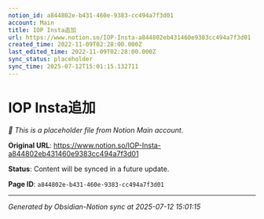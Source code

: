 ```yaml
---
notion_id: a844802e-b431-460e-9383-cc494a7f3d01
account: Main
title: IOP Insta追加
url: https://www.notion.so/IOP-Insta-a844802eb431460e9383cc494a7f3d01
created_time: 2022-11-09T02:28:00.000Z
last_edited_time: 2022-11-09T02:28:00.000Z
sync_status: placeholder
sync_time: 2025-07-12T15:01:15.132711
---
```


# IOP Insta追加

*🔄 This is a placeholder file from Notion Main account.*

**Original URL**: https://www.notion.so/IOP-Insta-a844802eb431460e9383cc494a7f3d01

**Status**: Content will be synced in a future update.

**Page ID**: `a844802e-b431-460e-9383-cc494a7f3d01`

---

*Generated by Obsidian-Notion sync at 2025-07-12 15:01:15*
